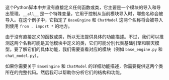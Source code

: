 这个Python脚本中并没有直接定义任何函数或类，它主要是一个模块的导入和导出管理。`__all__` 是一个特殊变量，它用于控制从当前模块导入时，哪些名称会被导入。在这个例子中，它指定了 `BaseEngine` 和 `ChatModel` 这两个名称将会被导入到使用 `from . import *` 的地方。

由于没有直接定义的函数或类，所以无法提供具体的功能描述。不过，我们可以推测这两个名称可能是其他模块中定义的类，它们可能分别代表基础引擎和聊天模型。要了解它们的具体功能，我们需要查看对应的模块（例如 `base_engine.py` 和 `chat_model.py`）。

如果你需要关于 `BaseEngine` 和 `ChatModel` 的详细功能描述，你需要提供这两个类所在的完整代码。然后我可以帮助你分析它们的结构和功能。
